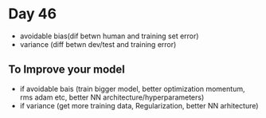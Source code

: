 # Day 46 

- avoidable bias(dif betwn human and training set error)
- variance (diff betwn dev/test and training error)

## To Improve your model
- if avoidable bais (train bigger model, better optimization momentum, rms adam etc, better NN architecture/hyperparameters)
- if variance (get more training data, Regularization, better NN arhitecture)

